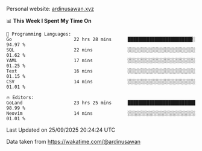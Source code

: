 Personal website: [ardinusawan.xyz](https://ardinusawan.xyz)

<!--START_SECTION:waka-->
📊 **This Week I Spent My Time On** 

```text
💬 Programming Languages: 
Go                       22 hrs 28 mins      ████████████████████████░   94.97 % 
SQL                      22 mins             ░░░░░░░░░░░░░░░░░░░░░░░░░   01.62 % 
YAML                     17 mins             ░░░░░░░░░░░░░░░░░░░░░░░░░   01.25 % 
Text                     16 mins             ░░░░░░░░░░░░░░░░░░░░░░░░░   01.15 % 
CSV                      14 mins             ░░░░░░░░░░░░░░░░░░░░░░░░░   01.01 % 

🔥 Editors: 
GoLand                   23 hrs 25 mins      █████████████████████████   98.99 % 
Neovim                   14 mins             ░░░░░░░░░░░░░░░░░░░░░░░░░   01.01 % 
```


 Last Updated on 25/09/2025 20:24:24 UTC
<!--END_SECTION:waka-->
Data taken from https://wakatime.com/@ardinusawan
